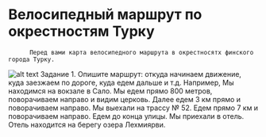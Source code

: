 # Велосипедный маршрут по окрестностям Турку
          Перед вами карта велосипедного маршрута в окрестносятх финского города Турку.
![alt text](https://888travel.ru/images/new_europe/stockholm-1.jpg "Турку")
Задание 1.
Опишите маршрут: откуда начинаем движение, куда заезжаем по дороге, куда едем дальше и т.д.
Например, Мы находимся на вокзале в Сало. Мы едем прямо 800 метров, поворачиваем направо и видим церковь. Далее едем 3 км прямо и поворачиваем направо. Мы выехали на трассу № 52. Едем прямо 7 км и поворачиваем направо. Едем до конца улицы. Мы приехали в отель. Отель находится на берегу озера Лехмиярви. 
